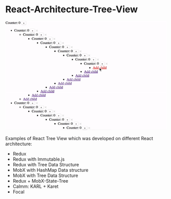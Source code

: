 # React-Architecture-Tree-View

![gif](https://github.com/A-gambit/React-Architecture-Tree-View/blob/master/img.gif)

Examples of React Tree View which was developed on different React architecture:
- Redux
- Redux with Immutable.js
- Redux with Tree Data Structure
- MobX with HashMap Data structure
- MobX with Tree Data Structure
- Redux + MobX-State-Tree
- Calmm: KARL + Karet
- Focal
